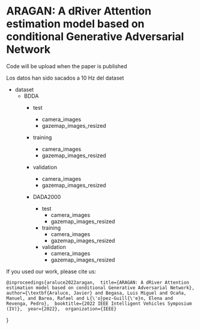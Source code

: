 # ARAGAN: A dRiver Attention estimation model based on conditional Generative Adversarial Network

Code will be upload when the paper is published

Los datos han sido sacados a 10 Hz del dataset 

* dataset
  * BDDA
      * test
        * camera_images
        * gazemap_images_resized

      * training
        * camera_images
        * gazemap_images_resized

      * validation
        * camera_images
        * gazemap_images_resized

    * DADA2000
      * test
        * camera_images
        * gazemap_images_resized
      * training
        * camera_images
        * gazemap_images_resized
      * validation
        * camera_images
        * gazemap_images_resized

If you used our work, please cite us:

    @inproceedings{araluce2022aragan,  title={ARAGAN: A dRiver Attention estimation model based on conditional Generative Adversarial Network},  author={\textbf{Araluce, Javier} and Begasa, Luis Miguel and Ocaña, Manuel, and Barea, Rafael and L{\'o}pez-Guill{\'e}n, Elena and Revenga, Pedro},  booktitle={2022 IEEE Intelligent Vehicles Symposium (IV)},  year={2022},  organization={IEEE}
}